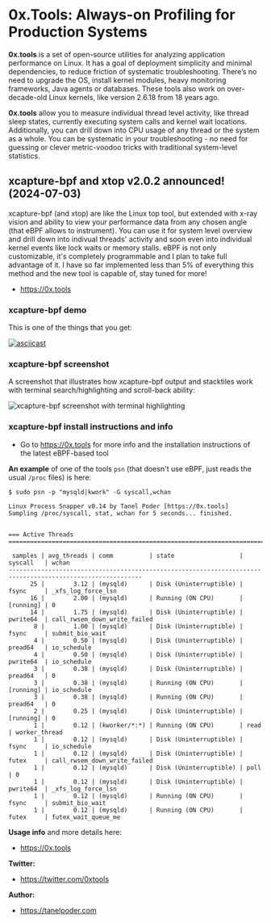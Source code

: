 # 0x.Tools: Always-on Profiling for Production Systems

**0x.tools** is a set of open-source utilities for analyzing application performance on Linux. It has a goal of deployment simplicity and minimal dependencies, to reduce friction of systematic troubleshooting. There’s no need to upgrade the OS, install kernel modules, heavy monitoring frameworks, Java agents or databases. These tools also work on over-decade-old Linux kernels, like version 2.6.18 from 18 years ago.

**0x.tools** allow you to measure individual thread level activity, like thread sleep states, currently executing system calls and kernel wait locations. Additionally, you can drill down into CPU usage of any thread or the system as a whole. You can be systematic in your troubleshooting - no need for guessing or clever metric-voodoo tricks with traditional system-level statistics.

## xcapture-bpf and xtop v2.0.2 announced! (2024-07-03)

xcapture-bpf (and xtop) are like the Linux top tool, but extended with x-ray vision and ability to view your performance data from any chosen angle (that eBPF allows to instrument). You can use it for system level overview and drill down into indivual threads' activity and soon even into individual kernel events like lock waits or memory stalls. eBPF is not only customizable, it's completely programmable and I plan to take full advantage of it. I have so far implemented less than 5% of everything this method and the new tool is capable of, stay tuned for more!

* https://0x.tools

### xcapture-bpf demo
This is one of the things that you get:

[![asciicast](https://asciinema.org/a/666715.svg)](https://asciinema.org/a/666715)

### xcapture-bpf screenshot
A screenshot that illustrates how xcapture-bpf output and stacktiles work with terminal search/highlighting and scroll-back ability:

![xcapture-bpf screenshot with terminal highlighting](https://0x.tools/images/xcapture-bpf-stacktiles.png)

### xcapture-bpf install instructions and info 

* Go to https://0x.tools for more info and the installation instructions of the latest eBPF-based tool

**An example** of one of the tools `psn` (that doesn't use eBPF, just reads the usual `/proc` files) is here:

```
$ sudo psn -p "mysqld|kwork" -G syscall,wchan

Linux Process Snapper v0.14 by Tanel Poder [https://0x.tools]
Sampling /proc/syscall, stat, wchan for 5 seconds... finished.


=== Active Threads ========================================================================================

 samples | avg_threads | comm          | state                  | syscall   | wchan                        
-----------------------------------------------------------------------------------------------------------
      25 |        3.12 | (mysqld)      | Disk (Uninterruptible) | fsync     | _xfs_log_force_lsn
      16 |        2.00 | (mysqld)      | Running (ON CPU)       | [running] | 0                            
      14 |        1.75 | (mysqld)      | Disk (Uninterruptible) | pwrite64  | call_rwsem_down_write_failed
       8 |        1.00 | (mysqld)      | Disk (Uninterruptible) | fsync     | submit_bio_wait              
       4 |        0.50 | (mysqld)      | Disk (Uninterruptible) | pread64   | io_schedule                  
       4 |        0.50 | (mysqld)      | Disk (Uninterruptible) | pwrite64  | io_schedule                  
       3 |        0.38 | (mysqld)      | Disk (Uninterruptible) | pread64   | 0                            
       3 |        0.38 | (mysqld)      | Running (ON CPU)       | [running] | io_schedule                  
       3 |        0.38 | (mysqld)      | Running (ON CPU)       | pread64   | 0                            
       2 |        0.25 | (mysqld)      | Disk (Uninterruptible) | [running] | 0                            
       1 |        0.12 | (kworker/*:*) | Running (ON CPU)       | read      | worker_thread                
       1 |        0.12 | (mysqld)      | Disk (Uninterruptible) | fsync     | io_schedule                  
       1 |        0.12 | (mysqld)      | Disk (Uninterruptible) | futex     | call_rwsem_down_write_failed 
       1 |        0.12 | (mysqld)      | Disk (Uninterruptible) | poll      | 0                            
       1 |        0.12 | (mysqld)      | Disk (Uninterruptible) | pwrite64  | _xfs_log_force_lsn           
       1 |        0.12 | (mysqld)      | Running (ON CPU)       | fsync     | submit_bio_wait              
       1 |        0.12 | (mysqld)      | Running (ON CPU)       | futex     | futex_wait_queue_me
```
**Usage info** and more details here:
* https://0x.tools

**Twitter:**
* https://twitter.com/0xtools

**Author:**
* https://tanelpoder.com

